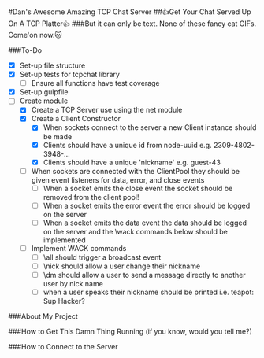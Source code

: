 #Dan's Awesome Amazing TCP Chat Server
##:+1:Get Your Chat Served Up On A TCP Platter:+1:
###But it can only be text. None of these fancy cat GIFs. Come'on now.:cat:

###To-Do
- [x] Set-up file structure
- [x] Set-up tests for tcpchat library
  - [ ] Ensure all functions have test coverage
- [x] Set-up gulpfile
- [ ] Create module
  - [x] Create a TCP Server use using the net module
  - [x] Create a Client Constructor
    - [x] When sockets connect to the server a new Client instance should be made
    - [x] Clients should have a unique id from node-uuid e.g. 2309-4802-3948-...
    - [x] Clients should have a unique 'nickname' e.g. guest-43
  - [ ] When sockets are connected with the ClientPool they should be given event listeners for data, error, and close events
    - [ ] When a socket emits the close event the socket should be removed from the client pool!
    - [ ] When a socket emits the error event the error should be logged on the server
    - [ ] When a socket emits the data event the data should be logged on the server and the \wack commands below should be implemented
  - [ ] Implement WACK commands
    - [ ] \all should trigger a broadcast event
    - [ ] \nick should allow a user change their nickname
    - [ ] \dm should allow a user to send a message directly to another user by nick name
    - [ ] when a user speaks their nickname should be printed i.e. teapot: Sup Hacker?

###About My Project

###How to Get This Damn Thing Running (if you know, would you tell me?)

###How to Connect to the Server
